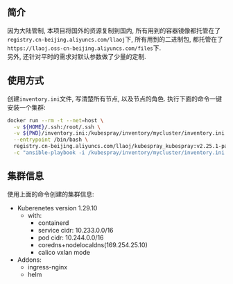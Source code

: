 ## 简介

因为大陆管制, 本项目将国外的资源复制到国内, 所有用到的容器镜像都托管在了`registry.cn-beijing.aliyuncs.com/llaoj`下, 所有用到的二进制包, 都托管在了`https://llaoj.oss-cn-beijing.aliyuncs.com/files`下.  
另外, 还针对平时的需求对默认参数做了少量的定制.

## 使用方式

创建`inventory.ini`文件, 写清楚所有节点, 以及节点的角色. 执行下面的命令一键安装一个集群:

```sh
docker run --rm -t --net=host \
  -v ${HOME}/.ssh:/root/.ssh \
  -v ${PWD}/inventory.ini:/kubespray/inventory/mycluster/inventory.ini \
  --entrypoint /bin/bash \
  registry.cn-beijing.aliyuncs.com/llaoj/kubespray_kubespray:v2.25.1-patch-0.3 \
  -c "ansible-playbook -i /kubespray/inventory/mycluster/inventory.ini cluster.yml -vvv"
```
## 集群信息

使用上面的命令创建的集群信息:

- Kuberenetes version 1.29.10
  - with:
    - containerd
    - service cidr: 10.233.0.0/16
    - pod cidr: 10.244.0.0/16
    - coredns+nodelocaldns(169.254.25.10)
    - calico vxlan mode
- Addons:
  - ingress-nginx
  - helm